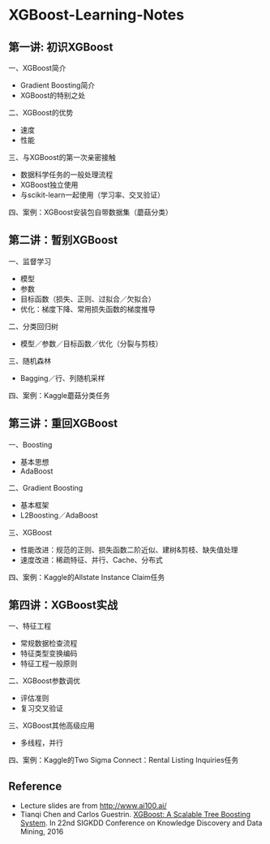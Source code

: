 # XGBoost-Learning-Notes

## 第一讲: 初识XGBoost

一、XGBoost简介
- Gradient Boosting简介  
- XGBoost的特别之处  

二、XGBoost的优势  
- 速度  
- 性能  

三、与XGBoost的第一次亲密接触  
- 数据科学任务的一般处理流程
- XGBoost独立使用
- 与scikit-learn一起使用（学习率、交叉验证）

四、案例：XGBoost安装包自带数据集（蘑菇分类）

## 第二讲：暂别XGBoost

一、监督学习
- 模型
- 参数
- 目标函数（损失、正则、过拟合／欠拟合）
- 优化：梯度下降、常用损失函数的梯度推导

二、分类回归树
- 模型／参数／目标函数／优化（分裂与剪枝）

​三、随机森林
- Bagging／行、列随机采样

四、案例：Kaggle蘑菇分类任务

## 第三讲：重回XGBoost

一、Boosting
- 基本思想
- AdaBoost

二、Gradient Boosting
- 基本框架
- L2Boosting／AdaBoost

三、XGBoost
- 性能改进：规范的正则、损失函数二阶近似、建树&剪枝、缺失值处理
- 速度改进：稀疏特征、并行、Cache、分布式

四、案例：Kaggle的Allstate Instance Claim任务

## 第四讲：XGBoost实战

一、特征工程
- 常规数据检查流程
- 特征类型变换编码
- 特征工程一般原则

二、XGBoost参数调优
- 评估准则
- 复习交叉验证

三、XGBoost其他高级应用
- 多线程，并行

四、案例：Kaggle的Two Sigma Connect：Rental Listing Inquiries任务

## Reference
* Lecture slides are from http://www.ai100.ai/
* Tianqi Chen and Carlos Guestrin. [XGBoost: A Scalable Tree Boosting System](https://arxiv.org/abs/1603.02754). In 22nd SIGKDD Conference on Knowledge Discovery and Data Mining, 2016
